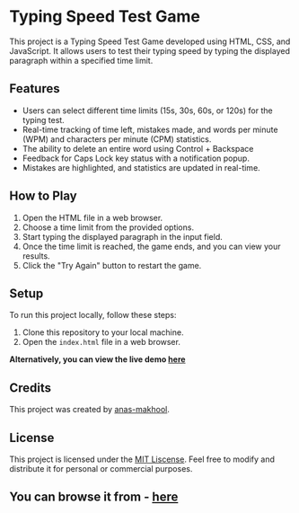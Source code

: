 # Typing Speed Test Game 
This project is a Typing Speed Test Game developed using HTML, CSS, and JavaScript. It allows users to test their typing speed by typing the displayed paragraph within a specified time limit.

## Features
- Users can select different time limits (15s, 30s, 60s, or 120s) for the typing test.
- Real-time tracking of time left, mistakes made, and words per minute (WPM) and characters per minute (CPM) statistics.
- The ability to delete an entire word using Control + Backspace
- Feedback for Caps Lock key status with a notification popup.
- Mistakes are highlighted, and statistics are updated in real-time.

## How to Play
1. Open the HTML file in a web browser.
1. Choose a time limit from the provided options.
1. Start typing the displayed paragraph in the input field.
1. Once the time limit is reached, the game ends, and you can view your results.
1. Click the "Try Again" button to restart the game.

## Setup 

To run this project locally, follow these steps:

1. Clone this repository to your local machine.
1. Open the `index.html` file in a web browser.

 **Alternatively, you can view the live demo [here](https://www.youtube.com/watch?v=jZj3Ua0Ue80)**

## Credits

This project was created by [anas-makhool](https://github.com/anas-makhool).

## License

This project is licensed under the [MIT Liscense](LICENSE). Feel free to modify and distribute it for personal or commercial purposes.

## You can browse it from - [here](https://typing-speed-test-game-106299.netlify.app/)
